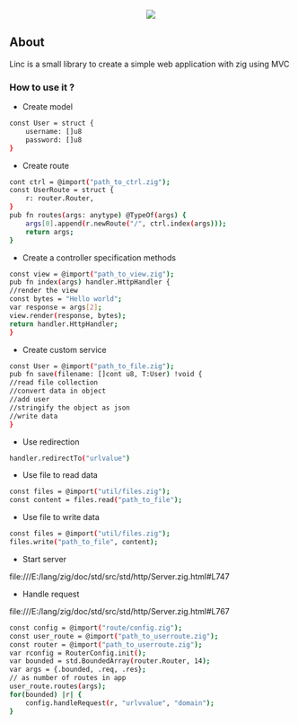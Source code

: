 <div align="center" style="display:grid;place-items:center;">
<br>
<img src="logo.png" />

</div>

## About

Linc is a small library to create a simple web application with zig using MVC

### How to use it ?

- Create model

```bash
const User = struct {
    username: []u8
    password: []u8
}
```

- Create route

```bash
cont ctrl = @import("path_to_ctrl.zig");
const UserRoute = struct {
    r: router.Router,
}
pub fn routes(args: anytype) @TypeOf(args) {
    args[0].append(r.newRoute("/", ctrl.index(args)));
    return args;
}
```

- Create a controller specification methods
```bash
const view = @import("path_to_view.zig");
pub fn index(args) handler.HttpHandler {
//render the view
const bytes = "Hello world";
var response = args[2];
view.render(response, bytes);
return handler.HttpHandler;
}

```

- Create custom service
```bash
const User = @import("path_to_file.zig");
pub fn save(filename: []cont u8, T:User) !void {
//read file collection
//convert data in object
//add user
//stringify the object as json
//write data
}

```

- Use redirection
```bash
handler.redirectTo("urlvalue")
```

- Use file to read data
```bash
const files = @import("util/files.zig");
const content = files.read("path_to_file");
```

- Use file to write data
```bash
const files = @import("util/files.zig");
files.write("path_to_file", content);
```

- Start server

file:///E:/lang/zig/doc/std/src/std/http/Server.zig.html#L747


- Handle request

file:///E:/lang/zig/doc/std/src/std/http/Server.zig.html#L767
```bash
const config = @import("route/config.zig");
const user_route = @import("path_to_userroute.zig");
const router = @import("path_to_userroute.zig");
var rconfig = RouterConfig.init();
var bounded = std.BoundedArray(router.Router, 14);
var args = {.bounded, .req, .res};
// as number of routes in app
user_route.routes(args);
for(bounded) |r| {
	config.handleRequest(r, "urlvvalue", "domain");
}
```

